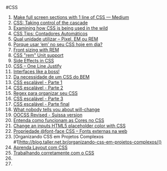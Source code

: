 #CSS
1. [Make full screen sections with 1 line of CSS — Medium](https://medium.com/@ckor/make-full-screen-sections-with-1-line-of-css-b82227c75cbd)
1. [CSS: Taking control of the cascade](https://signalvnoise.com/posts/3003-css-taking-control-of-the-cascade)
1. [Examining how CSS is being used in the wild](http://reports.quickleft.com/css)
1. [CSS Tips: Contadores Automáticos](http://gmoura.github.io/blog/2015/02/05/css-tips-contadores-automaticos/)
1. [Qual unidade utilizar – Pixel, EM ou REM](http://tableless.com.br/unidade-pixels-em-rem/)
1. [Porque usar ‘em’ no seu CSS hoje em dia?](http://blog.caelum.com.br/porque-usar-em-no-seu-css-hoje-em-dia/)
1. [Front sizing with REM](http://snook.ca/archives/html_and_css/font-size-with-rem)
1. [CSS "rem" Unit support](http://ahedg.es/w/rem.html)
1. [Side Effects in CSS](http://philipwalton.com/articles/side-effects-in-css/)
1. [CSS – One Line Justify](http://blog.vjeux.com/2011/css/css-one-line-justify.html)
1. [Interfaces like a boss!](http://woliveiras.com.br/desenvolvendo-interfaces-like-boss/)
1. [Da necessidade de um CSS do BEM](https://medium.com/@wilfernandesjr/da-necessidade-de-um-css-do-bem-7332a10c3f8d)
1. [CSS escalável - Parte 1](https://medium.com/@shankarcabus/css-escalavel-parte-1-41e7e863799e)
1. [CSS escalável - Parte 2](https://medium.com/@shankarcabus/css-escalavel-parte-2-acb9f0144c9d)
1. [Regex para organizar seu CSS](http://www.raphaelfabeni.com.br/organizando-css-com-regex/)
1. [CSS escalável - Parte 3](https://medium.com/@shankarcabus/css-escalavel-parte-3-b970ae49acb7)
1. [CSS escalável - Parte final](https://medium.com/@shankarcabus/css-escalavel-parte-final-ff845a62ec4a)
1. [What nobody tells you about will-change](http://cssmojo.com/the-dark-side-of-the-will-change-property/)
1. [OOCSS Revised - Suissa version](http://nomadev.com.br/oocss-revisado-suissa-version/)
1. [Entenda como funcionam as Cores no CSS](http://feniman.net/post-entenda-como-funcionam-as-cores-no-css)
1. [Change an inputs HTML5 placeholder color with CSS](http://stackoverflow.com/questions/2610497/change-an-inputs-html5-placeholder-color-with-css)
1. [Propriedade @font-face CSS – Fonts externas na web](http://tableless.com.br/font-face-fonts-externas-na-web/)
1. [Organizando CSS em Projetos Complexos #1]http://blog.taller.net.br/organizando-css-em-projetos-complexos/()
1. [Aprenda Layout com CSS](http://pt-br.learnlayout.com/)
1. [Trabalhando corretamente com o CSS](http://tableless.com.br/trabalhando-corretamente-com-o-css/)
1. []()
1. []()
